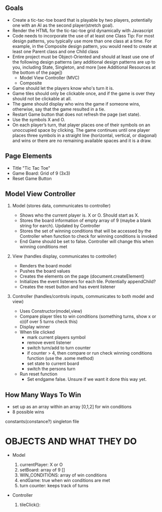 ## Goals
- Create a tic-tac-toe board that is playable by two players, potentially one with an AI as the second player(stretch goal).
- Render the HTML for the tic-tac-toe grid dynamically with Javascript
- Code needs to incorporate the use of at least one Class 
    Tip: For most design patterns, you typically use more than one class at a time. For example, in the Composite design pattern, you would need to create at least one Parent class and one Child class
- Entire project must be Object-Oriented and should at least use one of the following design patterns (any additional design patterns are up to
you, including State, Singleton, and more [see Additional Resources at the bottom of the page])
    - Model View Controller (MVC)
    - Composite
- Game should let the players know who's turn it is.
- Game tiles should only be clickable once, and if the game is over they should not be clickable at all.
- The game should display who wins the game if someone wins, otherwise, say that the game resulted in a tie.
- Restart Game button that does not refresh the page (set state).
- Use the symbols X and O.
- On each player’s turn, that player places one of their symbols on an unoccupied space by clicking.
The game continues until one player places three symbols in a straight line (horizontal, vertical, or diagonal) and wins or there are no remaining available spaces and it is a draw.

## Page Elements
- Title "Tic Tac Toe"
- Game Board: Grid of 9 (3x3)
- Reset Game Button

## Model View Controller
1. Model (stores data, communicates to controller)
    - Shows who the current player is. X or O. Should start as X.
    - Stores the board information of empty array of 9 (maybe a blank string for earch). Updated by Controller 
    - Stores the set of winning conditions that will be accessed by the Controller when function to check for winning conditions is invoked
    - End Game should be set to false. Controller will change this when winning conditions met

2. View (handles display, communicates to controller)
    - Renders the board model
    - Pushes the board values
    - Creates the elements on the page (document.createElement)
    - Initializes the event listeners for each tile. Potentially appendChild?
    - Creates the reset button and has event listener

3. Controller (handles/controls inputs, communicates to both model and view)
    - Uses Constructor(model,view)
    - Compare player tiles to win conditions (something turns, show x or o)(if over 5 turns check this)
    - Display winner
    - When tile clicked
        - mark current players symbol
        - remove event listener
        - switch turn/add to turn counter
        - if counter > 4, then compare or run check winning conditions function (use the .some method)
        - set state to current board
        - switch the persons turn
    - Run reset function
        - Set endgame false. Unsure if we want it done this way yet.


## How Many Ways To Win
- set up as an array within an array [0,1,2] for win conditions
- 8 possible wins


constants(constance?) singleton file 


# OBJECTS AND WHAT THEY DO
- Model
    1. currentPlayer: X or O
    2. setBoard: array of 9 []
    3. WIN_CONDITIONS: array of win conditions
    4. endGame: true when win conditions are met
    5. turn counter: keeps track of turns

- Controller
    1. tileClick(): 
